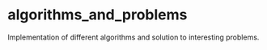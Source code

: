 # algorithms_and_problems
Implementation of different algorithms and solution to interesting problems.

